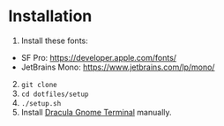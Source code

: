 # Installation

1. Install these fonts:

- SF Pro: https://developer.apple.com/fonts/
- JetBrains Mono: https://www.jetbrains.com/lp/mono/

2. `git clone`
3. `cd dotfiles/setup`
4. `./setup.sh`
5. Install [Dracula Gnome Terminal](https://draculatheme.com/gnome-terminal) manually.
